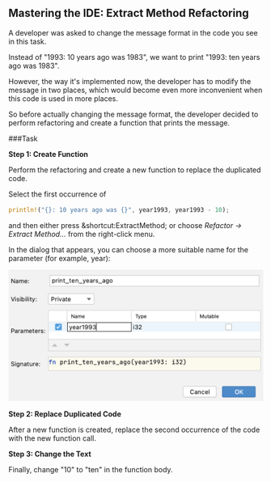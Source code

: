 ## Mastering the IDE: Extract Method Refactoring
 
A developer was asked to change the message format in the code you see in this task.

Instead of "1993: 10 years ago was 1983", we want to print "1993: ten years ago was 1983".

However, the way it's implemented now, the developer has to modify the message in two places, which would 
become even more inconvenient when this code is used in more places.

So before actually changing the message format, the developer decided to perform refactoring and create a function that prints the message.

###Task

**Step 1: Create Function**

Perform the refactoring and create a new function to replace the duplicated code.

Select the first occurrence of 

```rust
println!("{}: 10 years ago was {}", year1993, year1993 - 10);
```

and then either press &shortcut:ExtractMethod; or choose *Refactor -> Extract Method...* from the right-click menu.

In the dialog that appears, you can choose a more suitable name for the parameter (for example, year):

![Image: 2020-unique-launches.png](refactoring.png)

**Step 2: Replace Duplicated Code**

After a new function is created, replace the second occurrence of the code with the new function call.

**Step 3: Change the Text**

Finally, change "10" to "ten" in the function body.


